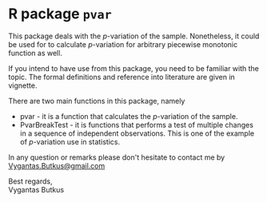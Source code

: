 R package `pvar`
==================================

This package deals with the $p$-variation of the sample. Nonetheless,
it could be used for to calculate $p$-variation for arbitrary
piecewise monotonic function as well. 

If you intend to have use from this package, you need to be familiar with the topic.
The formal definitions and reference into literature are given in vignette.

There are two main functions in this package, namely

* pvar - it is a function that calculates the $p$-variation of the sample.
* PvarBreakTest - it is functions that performs a test of multiple changes in a sequence of independent observations. This
is one of the example of $p$-variation use in statistics.

In any question or remarks please don't hesitate to contact me by Vygantas.Butkus@gmail.com


Best regards,<br>
Vygantas Butkus
